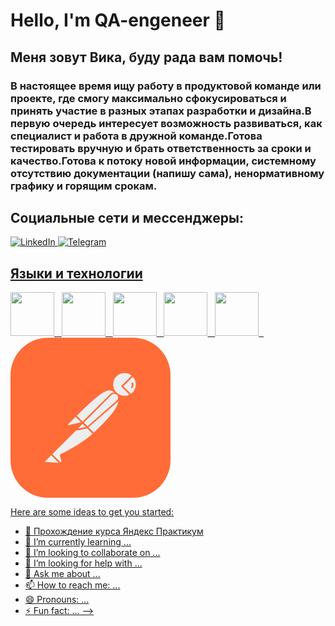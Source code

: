 # Hello, I'm QA-engeneer 👋
## Меня зовут Вика, буду рада вам помочь!
### В настоящее время ищу работу в продуктовой команде или проекте, где смогу максимально сфокусироваться и принять участие в разных этапах разработки и дизайна.В первую очередь интересует возможность развиваться, как специалист и работа в дружной команде.Готова тестировать вручную и брать ответственность за сроки и качество.Готова к потоку новой информации, системному отсутствию документации (напишу сама), ненормативному графику и горящим срокам.
## Социальные сети и мессенджеры:
<a href="https://www.linkedin.com/in/виктория-галенко-9ba251274/">
<img src="https://img.shields.io/badge/LinkedIn-blue?style=for-the-badge&logo=linkedin&logoColor=white" alt="LinkedIn"/>
<a href="https://t.me/hey_vikaa">
<img src="https://img.shields.io/badge/Telegram-blue?style=for-the-badge&logo=Telegram&logoColor=white" alt="Telegram"/>
  
## Языки и технологии
<img src="https://cdn.jsdelivr.net/gh/devicons/devicon/icons/git/git-plain-wordmark.svg"
width="70" height="70"/> &nbsp;
<img src="https://cdn.jsdelivr.net/gh/devicons/devicon/icons/mysql/mysql-plain-wordmark.svg"
width="70" height="70"/> &nbsp;
<img src="https://cdn.jsdelivr.net/gh/devicons/devicon/icons/postgresql/postgresql-plain-wordmark.svg"
width="70" height="70"/> &nbsp;
<img src="https://cdn.jsdelivr.net/gh/devicons/devicon/icons/androidstudio/androidstudio-original-wordmark.svg"
width="70" height="70"/> &nbsp;
<img src="https://cdn.jsdelivr.net/gh/devicons/devicon/icons/androidstudio/androidstudio-original-wordmark.svg"
width="70" height="70"/> &nbsp;
<svg width="256" height="256" viewBox="0 0 256 256" fill="none" xmlns="http://www.w3.org/2000/svg">
<rect width="256" height="256" rx="60" fill="#FF6C37"/>
<path d="M169.061 88.6123L118.521 139.153L104.268 124.901C153.971 75.1986 158.882 79.5101 169.061 88.6123Z" fill="#EEEEEE"/>
<path d="M118.521 140.35C118.161 140.35 117.922 140.231 117.682 139.991L103.31 125.739C102.831 125.26 102.831 124.542 103.31 124.063C153.851 73.5211 159.12 78.3118 169.78 87.8932C170.02 88.1328 170.139 88.3724 170.139 88.7317C170.139 89.0911 170.02 89.3306 169.78 89.5694L119.239 139.991C119.12 140.231 118.76 140.35 118.521 140.35ZM105.945 124.901L118.521 137.476L167.265 88.7317C158.403 80.8266 152.414 78.4316 105.945 124.901Z" fill="#FF6C37"/>
<path d="M133.012 153.645L119.239 139.872L169.78 89.3315C183.314 102.984 163.073 125.141 133.012 153.645Z" fill="#EEEEEE"/>
<path d="M133.012 154.843C132.652 154.843 132.414 154.723 132.174 154.483L118.401 140.71C118.161 140.471 118.161 140.231 118.161 139.872C118.161 139.512 118.281 139.273 118.521 139.033L169.061 88.4927C169.54 88.0135 170.259 88.0135 170.738 88.4927C173.852 91.3668 175.529 95.4387 175.409 99.6305C175.17 112.924 160.079 129.811 133.97 154.483C133.611 154.723 133.251 154.843 133.012 154.843ZM120.916 139.872C128.58 147.656 131.815 150.771 133.012 151.968C153.133 132.806 172.654 113.164 172.774 99.6305C172.894 96.5168 171.697 93.4031 169.66 91.0074L120.916 139.872Z" fill="#FF6C37"/>
<path d="M104.508 125.26L114.688 135.44C114.927 135.68 114.927 135.919 114.688 136.159C114.568 136.279 114.568 136.279 114.449 136.279L93.3693 140.83C92.292 140.95 91.3337 140.231 91.0942 139.153C90.9744 138.554 91.214 137.956 91.5733 137.596L103.789 125.38C104.029 125.14 104.388 125.02 104.508 125.26Z" fill="#EEEEEE"/>
<path d="M93.01 142.028C91.214 142.028 89.8963 140.59 89.8963 138.793C89.8963 137.956 90.2557 137.117 90.8546 136.518L103.07 124.302C103.789 123.703 104.748 123.703 105.466 124.302L115.646 134.482C116.364 135.081 116.364 136.159 115.646 136.877C115.406 137.117 115.167 137.237 114.807 137.357L93.7287 141.908C93.4891 141.908 93.2495 142.028 93.01 142.028ZM104.149 126.577L92.4118 138.314C92.1723 138.554 92.0525 138.913 92.292 139.272C92.4118 139.632 92.7704 139.752 93.1298 139.632L112.891 135.32L104.149 126.577Z" fill="#FF6C37"/>
<path d="M195.769 60.5877C188.104 53.1625 175.768 53.4021 168.342 61.1867C160.917 68.9712 161.157 81.1871 168.941 88.6131C175.289 94.7207 184.871 95.7988 192.416 91.2476L178.762 77.5943L195.769 60.5877Z" fill="#EEEEEE"/>
<path d="M182.355 95.1996C170.978 95.1996 161.756 85.9776 161.756 74.6002C161.756 63.222 170.978 54 182.355 54C187.625 54 192.775 56.0364 196.607 59.749C196.847 59.9886 196.967 60.2281 196.967 60.5875C196.967 60.9469 196.847 61.1864 196.607 61.426L180.439 77.5941L193.134 90.2891C193.614 90.7683 193.614 91.487 193.134 91.9661C193.015 92.0859 193.015 92.0859 192.895 92.2057C189.781 94.1215 186.068 95.1996 182.355 95.1996ZM182.355 56.5155C172.295 56.5155 164.151 64.6595 164.271 74.72C164.271 84.7805 172.414 92.9244 182.475 92.8047C185.23 92.8047 187.984 92.2057 190.499 90.888L177.924 78.4326C177.684 78.193 177.565 77.9534 177.565 77.5941C177.565 77.2347 177.684 76.9951 177.924 76.7556L193.973 60.7073C190.739 57.953 186.667 56.5155 182.355 56.5155Z" fill="#FF6C37"/>
<path d="M196.128 60.9471L195.889 60.7075L178.762 77.5943L192.296 91.1279C193.614 90.2894 194.93 89.3319 196.009 88.2538C203.673 80.708 203.673 68.4921 196.128 60.9471Z" fill="#EEEEEE"/>
<path d="M192.416 92.4448C192.056 92.4448 191.817 92.325 191.577 92.0855L177.924 78.4321C177.684 78.1925 177.565 77.953 177.565 77.5936C177.565 77.2342 177.684 76.9947 177.924 76.7551L194.93 59.7485C195.41 59.2694 196.128 59.2694 196.607 59.7485L196.967 59.9881C204.991 68.0122 204.991 80.9469 197.087 89.0916C195.889 90.2887 194.571 91.3667 193.134 92.2053C192.775 92.325 192.536 92.4448 192.416 92.4448ZM180.439 77.5936L192.536 89.6897C193.494 89.0916 194.452 88.2531 195.17 87.5344C201.997 80.7073 202.356 69.5695 195.769 62.3838L180.439 77.5936Z" fill="#FF6C37"/>
<path d="M171.098 90.7674C168.223 87.8933 163.552 87.8933 160.678 90.7674L115.526 135.919L123.072 143.464L170.858 101.547C173.972 98.9113 174.211 94.2404 171.577 91.1267C171.337 91.007 171.217 90.8872 171.098 90.7674Z" fill="#EEEEEE"/>
<path d="M122.952 144.662C122.593 144.662 122.353 144.542 122.113 144.303L114.568 136.758C114.089 136.279 114.089 135.56 114.568 135.081L159.719 89.929C163.073 86.5758 168.462 86.5758 171.816 89.929C175.17 93.283 175.17 98.6719 171.816 102.026C171.697 102.146 171.577 102.265 171.457 102.385L123.67 144.303C123.551 144.542 123.311 144.662 122.952 144.662ZM117.203 135.919L123.072 141.788L170.02 100.588C172.654 98.4323 172.894 94.4801 170.738 91.8456C168.582 89.2111 164.63 88.9715 161.995 91.1269C161.876 91.2467 161.756 91.3664 161.516 91.4862L117.203 135.919Z" fill="#FF6C37"/>
<path d="M80.9139 187.3C80.4347 187.539 80.1951 188.018 80.3149 188.497L82.3513 197.121C82.8305 198.318 82.1117 199.756 80.7941 200.115C79.8358 200.474 78.7585 200.115 78.1596 199.397L64.9854 186.342L107.981 143.346L122.832 143.585L132.892 153.646C130.497 155.682 116.005 169.694 80.9139 187.3Z" fill="#EEEEEE"/>
<path d="M79.9556 201.311C78.9981 201.311 78.0398 200.952 77.4408 200.234L64.3864 187.179C64.1469 186.94 64.0271 186.7 64.0271 186.341C64.0271 185.982 64.1469 185.742 64.3864 185.502L107.382 142.507C107.622 142.267 107.981 142.147 108.221 142.147L123.072 142.387C123.431 142.387 123.67 142.507 123.909 142.746L133.97 152.806C134.21 153.046 134.329 153.405 134.329 153.764C134.329 154.124 134.21 154.363 133.85 154.603L133.012 155.322C120.317 166.459 103.07 177.598 81.6326 188.257L83.669 196.76C84.0275 198.317 83.3096 199.994 81.8722 200.832C81.1534 201.191 80.5545 201.311 79.9556 201.311ZM66.7814 186.341L79.1178 198.557C79.4764 199.156 80.1951 199.395 80.7941 199.036C81.393 198.677 81.6326 197.958 81.2732 197.359L79.2376 188.736C78.9981 187.658 79.4764 186.7 80.4347 186.221C101.633 175.562 118.76 164.544 131.335 153.645L122.473 144.782L108.7 144.542L66.7814 186.341Z" fill="#FF6C37"/>
<path d="M54.8051 196.641L65.1052 186.341L80.4347 201.671L56.0029 199.995C54.9249 199.875 54.2061 198.917 54.3259 197.838C54.3259 197.359 54.4457 196.88 54.8051 196.641Z" fill="#EEEEEE"/>
<path d="M80.4347 202.749L55.8831 201.072C54.0863 200.952 52.8884 199.396 53.0082 197.599C53.128 196.88 53.3676 196.162 53.9665 195.683L64.2666 185.383C64.7458 184.904 65.4645 184.904 65.9429 185.383L81.2732 200.713C81.6326 201.072 81.7524 201.551 81.5128 202.031C81.2732 202.51 80.9139 202.749 80.4347 202.749ZM65.1051 188.018L55.6435 197.479C55.2842 197.719 55.2842 198.318 55.6435 198.557C55.7633 198.677 55.8831 198.797 56.1227 198.797L77.321 200.234L65.1051 188.018Z" fill="#FF6C37"/>
<path d="M103.789 148.855C103.07 148.855 102.591 148.256 102.591 147.657C102.591 147.298 102.711 147.059 102.951 146.819L114.568 135.202C115.047 134.722 115.766 134.722 116.245 135.202L123.79 142.747C124.149 143.106 124.269 143.465 124.149 143.945C124.029 144.304 123.67 144.663 123.192 144.783L104.029 148.855C103.909 148.855 103.789 148.855 103.789 148.855ZM115.406 137.717L107.502 145.622L120.436 142.866L115.406 137.717Z" fill="#FF6C37"/>
<path d="M122.832 143.584L109.658 146.459C108.7 146.699 107.741 146.1 107.502 145.142C107.382 144.543 107.502 143.944 107.981 143.465L115.286 136.159L122.832 143.584Z" fill="#EEEEEE"/>
<path d="M109.418 147.657C107.741 147.657 106.424 146.34 106.424 144.663C106.424 143.825 106.783 143.106 107.262 142.508L114.568 135.202C115.047 134.722 115.766 134.722 116.245 135.202L123.79 142.747C124.149 143.106 124.269 143.465 124.149 143.945C124.029 144.304 123.67 144.663 123.192 144.783L110.017 147.657C109.778 147.657 109.538 147.657 109.418 147.657ZM115.406 137.717L108.939 144.184C108.7 144.424 108.7 144.663 108.819 144.903C108.939 145.142 109.179 145.262 109.538 145.262L120.556 142.866L115.406 137.717Z" fill="#FF6C37"/>
<path d="M196.248 72.4434C196.009 71.7254 195.17 71.3661 194.451 71.6057C193.733 71.8444 193.374 72.6829 193.614 73.4017C193.614 73.5215 193.733 73.6412 193.733 73.761C194.451 75.1985 194.213 76.9945 193.254 78.3121C192.775 78.9111 192.895 79.7496 193.374 80.2287C193.973 80.7071 194.811 80.5881 195.29 79.9892C197.087 77.7132 197.446 74.8391 196.248 72.4434Z" fill="#FF6C37"/>
</svg>


Here are some ideas to get you started:

- 🔭 Прохождение курса Яндекс Практикум 
- 🌱 I’m currently learning ...
- 👯 I’m looking to collaborate on ...
- 🤔 I’m looking for help with ...
- 💬 Ask me about ...
- 📫 How to reach me: ...
- 😄 Pronouns: ...
- ⚡ Fun fact: ...
-->
